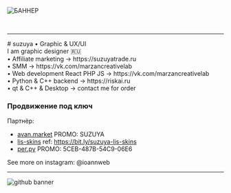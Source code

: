 ![БАННЕР](https://github.com/user-attachments/assets/64a77f73-2d14-4459-831d-03e64403a4b3)



<br/>
<hr>
# suzuya • Graphic & UX/UI
<br/>
I am graphic designer 🇷🇺<br/>  
• Affiliate marketing → https://suzuyatrade.ru<br/>
• SMM → https://vk.com/marzancreativelab<br/>
• Web development React PHP JS → https://vk.com/marzancreativelab<br/>
• Python & C++ backend → https://riskai.ru<br/>
• qt & C++ & Desktop → contact me for order<br/>


### Продвижение под ключ

Партнёр:
- [avan.market](https://avan.market) PROMO: SUZUYA
- [lis-skins](https://lis-skins) ref: https://bit.ly/suzuya-lis-skins
- [рег.ру](https://reg.ru) PROMO: 5CEB-487B-54C9-06E6

See more on instagram: @ioannweb
<br/>
<hr>

![github banner](https://github.com/user-attachments/assets/2a51e482-85a5-4b2b-bc62-e9bed581e24d)



